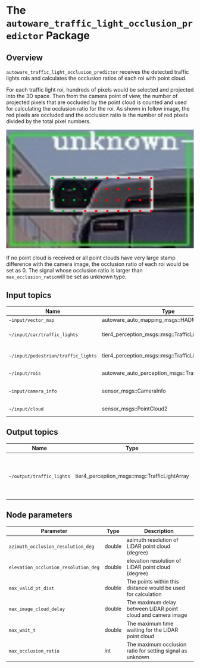 # The `autoware_traffic_light_occlusion_predictor` Package

## Overview

`autoware_traffic_light_occlusion_predictor` receives the detected traffic lights rois and calculates the occlusion ratios of each roi with point cloud.

For each traffic light roi, hundreds of pixels would be selected and projected into the 3D space. Then from the camera point of view, the number of projected pixels that are occluded by the point cloud is counted and used for calculating the occlusion ratio for the roi. As shown in follow image, the red pixels are occluded and the occlusion ratio is the number of red pixels divided by the total pixel numbers.

![image](images/occlusion.png)

If no point cloud is received or all point clouds have very large stamp difference with the camera image, the occlusion ratio of each roi would be set as 0. The signal whose occlusion ratio is larger than `max_occlusion_ratio`will be set as unknown type.

## Input topics

| Name                                 | Type                                                | Description                      |
| ------------------------------------ | --------------------------------------------------- | -------------------------------- |
| `~input/vector_map`                  | autoware_auto_mapping_msgs::HADMapBin               | vector map                       |
| `~/input/car/traffic_lights`        | tier4_perception_msgs::msg::TrafficLightArray       | vehicular traffic light signals  |
| `~/input/pedestrian/traffic_lights` | tier4_perception_msgs::msg::TrafficLightArray       | pedestrian traffic light signals |
| `~/input/rois`                       | autoware_auto_perception_msgs::TrafficLightRoiArray | traffic light detections         |
| `~input/camera_info`                 | sensor_msgs::CameraInfo                             | target camera parameter          |
| `~/input/cloud`                      | sensor_msgs::PointCloud2                            | LiDAR point cloud                |

## Output topics

| Name                       | Type                                          | Description                                                  |
| -------------------------- | --------------------------------------------- | ------------------------------------------------------------ |
| `~/output/traffic_lights` | tier4_perception_msgs::msg::TrafficLightArray | traffic light signals reset according to the occlusion ratio |

## Node parameters

| Parameter                            | Type   | Description                                                   |
| ------------------------------------ | ------ | ------------------------------------------------------------- |
| `azimuth_occlusion_resolution_deg`   | double | azimuth resolution of LiDAR point cloud (degree)              |
| `elevation_occlusion_resolution_deg` | double | elevation resolution of LiDAR point cloud (degree)            |
| `max_valid_pt_dist`                  | double | The points within this distance would be used for calculation |
| `max_image_cloud_delay`              | double | The maximum delay between LiDAR point cloud and camera image  |
| `max_wait_t`                         | double | The maximum time waiting for the LiDAR point cloud            |
| `max_occlusion_ratio`                | int    | The maximum occlusion ratio for setting signal as unknown     |
